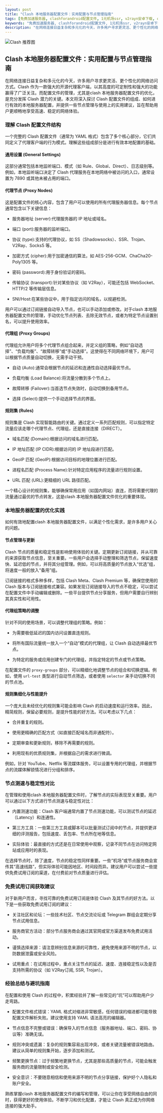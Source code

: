 ```yaml
---
layout: post
title: "Clash 本地服务器配置文件：实用配置与节点管理指南"
tags: [免费加速服务器, clashforandroid配置文件, 1元机场ssr, v2rayn安卓下载, clashofclannewversion, 机场节点位置查询]
keywords: "免费加速服务器, clashforandroid配置文件, 1元机场ssr, v2rayn安卓下载, clashofclannewversion, 机场节点位置查询"
description: "在网络连接日益复杂和多元化的今天，许多用户寻求更灵活、更个性化的网络访问方式。Clash 作为一款强大的开源代理客户端，以其高度的可定制性和强大的功能赢得了广泛关注。而配置文件的管理，尤其是clash 本地服务器配置文件的优化，是充分发挥 Clash 潜力的关键。本文将深入探讨 Clash 配置文件的组成、如何进行有效的本地服务器配置，并提供一些节点管理与使用上的实用建议，旨在帮助用户更顺畅地享受高速、稳定的网络体验。"
---
```


![Clash 推荐图](https://clashjd.github.io/assets/img/稳定订阅机场推荐.png)

## Clash 本地服务器配置文件：实用配置与节点管理指南

在网络连接日益复杂和多元化的今天，许多用户寻求更灵活、更个性化的网络访问方式。Clash 作为一款强大的开源代理客户端，以其高度的可定制性和强大的功能赢得了广泛关注。而配置文件的管理，尤其是clash 本地服务器配置文件的优化，是充分发挥 Clash 潜力的关键。本文将深入探讨 Clash 配置文件的组成、如何进行有效的本地服务器配置，并提供一些节点管理与使用上的实用建议，旨在帮助用户更顺畅地享受高速、稳定的网络体验。

### 理解 Clash 配置文件结构

一个完整的 Clash 配置文件（通常为 YAML 格式）包含了多个核心部分，它们共同定义了代理客户端的行为模式。理解这些组成部分是进行有效本地配置的基础。

#### 通用设置 (General Settings)

这部分通常包括本地监听端口、模式（如 Rule、Global、Direct）、日志级别等。例如，本地监听端口决定了 Clash 代理服务在本地网络中被访问的入口，通常设置为 7890 或其他未被占用的端口。

#### 代理节点 (Proxy Nodes)

这是配置文件的核心内容，包含了用户可以使用的所有代理服务器信息。每个节点通常包含以下关键信息：

- 服务器地址 (server):代理服务器的 IP 地址或域名。

- 端口 (port):服务器的监听端口。

- 协议 (type):支持的代理协议，如 SS（Shadowsocks）、SSR、Trojan、V2Ray、Socks5 等。

- 加密方式 (cipher):用于加密通信的算法，如 AES-256-GCM、ChaCha20-Poly1305 等。

- 密码 (password):用于身份验证的密码。

- 传输协议 (transport):针对某些协议（如 V2Ray），可能还包括 WebSocket、HTTP/2 等传输层信息。

- SNI/Host:在某些协议中，用于指定访问的域名，以规避检测。

用户可以通过订阅链接自动导入节点，也可以手动添加或修改。对于clash 本地服务器配置文件的管理，手动优化节点列表、去除无效节点，或者为特定节点设置别名，可以提升使用效率。

#### 代理组 (Proxy Groups)

代理组允许用户将多个代理节点组合起来，并定义组的策略，例如“自动选择”、“负载均衡”、“故障转移”或“手动选择”。这使得在不同网络环境下，用户可以根据节点质量自动切换，无需手动干预。

- 自动 (Auto):通常会根据节点的延迟和连通性自动选择最优节点。

- 负载均衡 (Load Balance):将流量分散到多个节点上。

- 故障转移 (Failover):当首选节点失效时，自动切换到备用节点。

- 选择 (Select):提供一个手动选择节点的界面。

#### 规则集 (Rules)

规则集是 Clash 实现智能路由的关键。通过定义一系列匹配规则，可以指定特定流量应该走哪个代理节点、代理组，还是直接连接（DIRECT）。

- 域名匹配 (Domain):根据访问的域名进行匹配。

- IP 地址匹配 (IP CIDR):根据访问的 IP 地址段进行匹配。

- GeoIP 匹配 (GeoIP):根据访问目标的地理位置进行匹配。

- 进程名匹配 (Process Name):针对特定应用程序的流量进行规则设置。

- URL 匹配 (URL):更精细的 URL 路径匹配。

一个精心设计的规则集，能够确保常用应用（如国内网站）直连，而将需要代理的流量通过最优的节点转发，这是clash 本地服务器配置文件优化的重要体现。

### 本地服务器配置的优化实践

如何有效地配置clash 本地服务器配置文件，以满足个性化需求，是许多用户关心的问题。

#### 节点管理与更新

Clash 节点的质量和稳定性是影响使用体验的关键。定期更新订阅链接，并从可靠的来源获取节点信息，至关重要。一些用户会选择手动整理和筛选节点，保留速度快、延迟低的节点，并将其分组管理。例如，可以将高质量的节点放入“优选”组，将速度一般的放入“备用”组。

订阅链接的格式多种多样，包括 Clash Meta、Clash Premium 等，确保您使用的 Clash 版本与订阅链接格式兼容。如果发现订阅链接导入的节点不稳定，可以尝试在配置文件中手动编辑或删除。一些平台提供节点分享服务，但用户需要自行辨别其真实性和可用性。

#### 代理组策略的调整

针对不同的使用场景，可以调整代理组的策略。例如：

- 为需要极低延迟的国内访问设置直连规则。

- 将所有国际流量统一放入一个“自动”模式的代理组，让 Clash 自动选择最优节点。

- 为特定的服务或应用创建专门的代理组，并指定特定的节点或节点策略。

在配置文件的 `proxy-groups` 部分，可以精细化地调整节点的组合和切换逻辑。例如，使用 `url-test` 类型进行自动节点筛选，或者使用 `selector` 来手动切换不同的节点池。

#### 规则集细化与性能提升

一个庞大且未经优化的规则集可能会影响 Clash 的启动速度和运行效率。因此，精简规则，保留必要规则，是提升性能的好方法。可以考虑以下几点：

- 合并重复的规则。

- 使用更精确的匹配方式（如直接匹配域名而非通配符）。

- 定期审查和更新规则，移除不再需要的规则。

- 利用现有的优质规则集，并根据自己的需求进行微调。

例如，针对 YouTube、Netflix 等流媒体服务，可以设置专用的代理组，并根据节点的流媒体解锁情况进行分组和排序。

### 节点测速与稳定性对比

在管理和使用clash 本地服务器配置文件时，了解节点的实际表现至关重要。用户可以通过以下方式进行节点测速与稳定性对比：

- 内置测速功能：Clash 客户端通常内置了节点测速功能，可以测试节点的延迟（Latency）和连通性。

- 第三方工具：一些第三方工具或脚本可以批量测试订阅中的节点，并提供更详细的评测报告，包括速度、丢包率、节点所在地等信息。

- 实际体验：最直接的方式还是在日常使用中观察，记录不同节点在访问特定网站或应用时的表现。

在选择节点时，除了速度，节点的稳定性同样重要。一些“机场”或节点服务商会宣传其“高速线路”，但实际体验可能因地区、时间段而异。建议用户可以尝试一些提供免费试用订阅的渠道，在付费前对节点质量进行评估。

### 免费试用订阅获取建议

对于新用户而言，寻找可靠的免费试用订阅是体验 Clash 及其节点的好方法。以下是一些获取免费试用订阅的建议：

- 关注社区和论坛：一些技术社区、节点交流论坛或 Telegram 群组会定期分享节点试用信息。

- 服务商官方活动：部分节点服务商会通过其官网或官方渠道发布免费试用活动。

- 谨慎选择来源：请注意辨别信息来源的可靠性，避免使用来源不明的节点，以防数据泄露或安全风险。

- 试用重点：在试用过程中，重点关注节点的延迟、速度、连接稳定性以及是否支持所需的协议（如 V2Ray订阅, SSR, Trojan）。

### 经验总结与避坑指南

在配置和使用 Clash 的过程中，积累经验并了解一些常见的“坑”可以帮助用户少走弯路。

- 配置文件格式错误：YAML 格式对缩进非常敏感，任何错误的缩进都可能导致配置文件解析失败。建议使用支持 YAML 语法高亮的编辑器。

- 节点信息不完整或错误：确保导入的节点信息（服务器地址、端口、密码、协议等）准确无误。

- 规则冲突或遗漏：复杂的规则集容易出现冲突，或者关键流量被错误地路由。建议从简单的规则集开始，逐步添加和测试。

- 频繁更换节点：过于频繁地更换节点，尤其是那些高质量的节点，可能会触发服务商的流量限制或安全检测。

- 安全意识：不要随意相信和使用来源不明的节点分享链接，保护好个人隐私和账户安全。

熟练掌握clash 本地服务器配置文件的编写和管理，可以让你在享受网络自由的同时，获得更好的使用体验。不断学习和优化配置，才能让 Clash 真正成为你网络连接的强大助手。